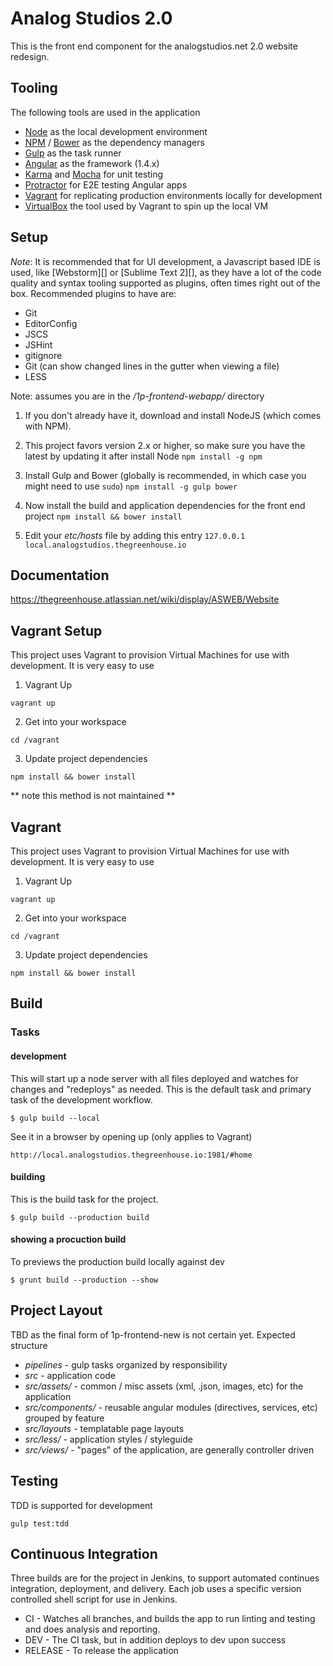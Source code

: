 # Analog Studios 2.0
This is the front end component for the analogstudios.net 2.0 website redesign.

## Tooling
The following tools are used in the application

- [Node][] as the local development environment
- [NPM][] / [Bower][] as the dependency managers
- [Gulp][] as the task runner
- [Angular][] as the framework (1.4.x)
- [Karma][] and [Mocha][] for unit testing
- [Protractor][] for E2E testing Angular apps
- [Vagrant][] for replicating production environments locally for development
- [VirtualBox][] the tool used by Vagrant to spin up the local VM


[Node]: https://nodejs.org/
[NPM]: https://www.npmjs.com/
[Bower]: http://bower.io/
[Gulp]: http://gulpjs.com/
[Angular]: https://angularjs.org/
[Karma]: http://karma-runner.github.io/
[Mocha]: http://mochajs.org/
[Protractor]: https://angular.github.io/protractor/
[Vagrant]: http://www.vagrantup.com/
[VirtualBox]: http://www.virtualbox.org/


## Setup

*Note*: It is recommended that for UI development, a Javascript based IDE is used, like [Webstorm][] or [Sublime Text 2][],
as they have a lot of the code quality and syntax tooling supported as plugins, often times right out of the box.
Recommended plugins to have are:
- Git
- EditorConfig
- JSCS
- JSHint
- gitignore
- Git (can show changed lines in the gutter when viewing a file)
- LESS

Note: assumes you are in the _/1p-frontend-webapp/_ directory


1. If you don't already have it, download and install NodeJS (which comes with NPM).

2. This project favors version 2.x or higher, so make sure you have the latest by updating it after install Node `npm install -g npm`

3. Install Gulp and Bower (globally is recommended, in which case you might need to use `sudo`) `npm install -g gulp bower`

4. Now install the build and application dependencies for the front end project `npm install && bower install`

5. Edit your _etc/hosts_ file by adding this entry `127.0.0.1      local.analogstudios.thegreenhouse.io`


## Documentation
https://thegreenhouse.atlassian.net/wiki/display/ASWEB/Website


## Vagrant Setup
This project uses Vagrant to provision Virtual Machines for use with development.  It is very easy to use

1. Vagrant Up
```
vagrant up
```
2. Get into your workspace
```
cd /vagrant
```
3. Update project dependencies
```
npm install && bower install
```

** note this method is not maintained **

## Vagrant
This project uses Vagrant to provision Virtual Machines for use with development.  It is very easy to use

1. Vagrant Up
```
vagrant up
```
2. Get into your workspace
```
cd /vagrant
```
3. Update project dependencies
```
npm install && bower install
```

## Build

### Tasks
#### development
This will start up a node server with all files deployed and watches for changes and "redeploys" as needed.  This is the
default task and primary task of the development workflow.

```
$ gulp build --local
```

See it in a browser by opening up (only applies to Vagrant)

```
http://local.analogstudios.thegreenhouse.io:1981/#home
```

#### building
This is the build task for the project.

```
$ gulp build --production build
```

#### showing a procuction build
To previews the production build locally against dev

```
$ grunt build --production --show
```

## Project Layout
TBD as the final form of 1p-frontend-new is not certain yet.  Expected structure

* _pipelines_ - gulp tasks organized by responsibility
* _src_ - application code
* _src/assets/_ - common / misc assets (xml, .json, images, etc) for the application
* _src/components/_ - reusable angular modules (directives, services, etc) grouped by feature
* _src/layouts_ - templatable page layouts
* _src/less/_ - application styles / styleguide
* _src/views/_ - "pages" of the application, are generally controller driven

## Testing
TDD is supported for development

`gulp test:tdd`

## Continuous Integration
Three builds are for the project in Jenkins, to support automated continues integration, deployment, and delivery.
Each job uses a specific version controlled shell script for use in Jenkins.

* CI - Watches all branches, and builds the app to run linting and testing and does analysis and reporting.
* DEV - The CI task, but in addition deploys to dev upon success
* RELEASE - To release the application
